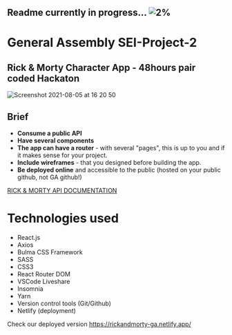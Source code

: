## Readme currently in progress... ![2%](https://progress-bar.dev/2)

# General Assembly SEI-Project-2
## Rick & Morty Character App - 48hours pair coded Hackaton
![Screenshot 2021-08-05 at 16 20 50](https://user-images.githubusercontent.com/81913593/128914877-376d2d65-207f-4746-a00f-ba81c0bd2b42.png)

## Brief
* **Consume a public API**
* **Have several components**
* **The app can have a router** - with several "pages", this is up to you and if it makes sense for your project.
* **Include wireframes** - that you designed before building the app.
* **Be deployed online** and accessible to the public (hosted on your public github, not GA github!)


[RICK & MORTY API DOCUMENTATION](https://rickandmortyapi.com/)

# Technologies used
+ React.js
+ Axios
+ Bulma CSS Framework
+ SASS
+ CSS3
+ React Router DOM
+ VSCode Liveshare
+ Insomnia
+ Yarn
+ Version control tools (Git/Github)
+ Netlify (deployment)





Check our deployed version https://rickandmorty-ga.netlify.app/
